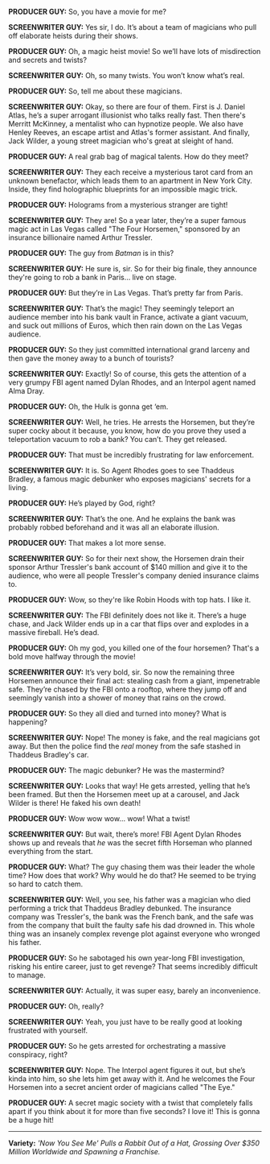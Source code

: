 **PRODUCER GUY:** So, you have a movie for me?

**SCREENWRITER GUY:** Yes sir, I do. It’s about a team of magicians who pull off elaborate heists during their shows.

**PRODUCER GUY:** Oh, a magic heist movie! So we’ll have lots of misdirection and secrets and twists?

**SCREENWRITER GUY:** Oh, so many twists. You won’t know what’s real.

**PRODUCER GUY:** So, tell me about these magicians.

**SCREENWRITER GUY:** Okay, so there are four of them. First is J. Daniel Atlas, he’s a super arrogant illusionist who talks really fast. Then there's Merritt McKinney, a mentalist who can hypnotize people. We also have Henley Reeves, an escape artist and Atlas's former assistant. And finally, Jack Wilder, a young street magician who's great at sleight of hand.

**PRODUCER GUY:** A real grab bag of magical talents. How do they meet?

**SCREENWRITER GUY:** They each receive a mysterious tarot card from an unknown benefactor, which leads them to an apartment in New York City. Inside, they find holographic blueprints for an impossible magic trick.

**PRODUCER GUY:** Holograms from a mysterious stranger are tight!

**SCREENWRITER GUY:** They are! So a year later, they’re a super famous magic act in Las Vegas called "The Four Horsemen," sponsored by an insurance billionaire named Arthur Tressler.

**PRODUCER GUY:** The guy from *Batman* is in this?

**SCREENWRITER GUY:** He sure is, sir. So for their big finale, they announce they're going to rob a bank in Paris… live on stage.

**PRODUCER GUY:** But they’re in Las Vegas. That’s pretty far from Paris.

**SCREENWRITER GUY:** That’s the magic! They seemingly teleport an audience member into his bank vault in France, activate a giant vacuum, and suck out millions of Euros, which then rain down on the Las Vegas audience.

**PRODUCER GUY:** So they just committed international grand larceny and then gave the money away to a bunch of tourists?

**SCREENWRITER GUY:** Exactly! So of course, this gets the attention of a very grumpy FBI agent named Dylan Rhodes, and an Interpol agent named Alma Dray.

**PRODUCER GUY:** Oh, the Hulk is gonna get ‘em.

**SCREENWRITER GUY:** Well, he tries. He arrests the Horsemen, but they’re super cocky about it because, you know, how do you prove they used a teleportation vacuum to rob a bank? You can’t. They get released.

**PRODUCER GUY:** That must be incredibly frustrating for law enforcement.

**SCREENWRITER GUY:** It is. So Agent Rhodes goes to see Thaddeus Bradley, a famous magic debunker who exposes magicians' secrets for a living.

**PRODUCER GUY:** He’s played by God, right?

**SCREENWRITER GUY:** That’s the one. And he explains the bank was probably robbed beforehand and it was all an elaborate illusion.

**PRODUCER GUY:** That makes a lot more sense.

**SCREENWRITER GUY:** So for their next show, the Horsemen drain their sponsor Arthur Tressler's bank account of $140 million and give it to the audience, who were all people Tressler's company denied insurance claims to.

**PRODUCER GUY:** Wow, so they're like Robin Hoods with top hats. I like it.

**SCREENWRITER GUY:** The FBI definitely does not like it. There’s a huge chase, and Jack Wilder ends up in a car that flips over and explodes in a massive fireball. He’s dead.

**PRODUCER GUY:** Oh my god, you killed one of the four horsemen? That's a bold move halfway through the movie!

**SCREENWRITER GUY:** It’s very bold, sir. So now the remaining three Horsemen announce their final act: stealing cash from a giant, impenetrable safe. They’re chased by the FBI onto a rooftop, where they jump off and seemingly vanish into a shower of money that rains on the crowd.

**PRODUCER GUY:** So they all died and turned into money? What is happening?

**SCREENWRITER GUY:** Nope! The money is fake, and the real magicians got away. But then the police find the *real* money from the safe stashed in Thaddeus Bradley's car.

**PRODUCER GUY:** The magic debunker? He was the mastermind?

**SCREENWRITER GUY:** Looks that way! He gets arrested, yelling that he’s been framed. But then the Horsemen meet up at a carousel, and Jack Wilder is there! He faked his own death!

**PRODUCER GUY:** Wow wow wow… wow! What a twist!

**SCREENWRITER GUY:** But wait, there’s more! FBI Agent Dylan Rhodes shows up and reveals that *he* was the secret fifth Horseman who planned everything from the start.

**PRODUCER GUY:** What? The guy chasing them was their leader the whole time? How does that work? Why would he do that? He seemed to be trying so hard to catch them.

**SCREENWRITER GUY:** Well, you see, his father was a magician who died performing a trick that Thaddeus Bradley debunked. The insurance company was Tressler's, the bank was the French bank, and the safe was from the company that built the faulty safe his dad drowned in. This whole thing was an insanely complex revenge plot against everyone who wronged his father.

**PRODUCER GUY:** So he sabotaged his own year-long FBI investigation, risking his entire career, just to get revenge? That seems incredibly difficult to manage.

**SCREENWRITER GUY:** Actually, it was super easy, barely an inconvenience.

**PRODUCER GUY:** Oh, really?

**SCREENWRITER GUY:** Yeah, you just have to be really good at looking frustrated with yourself.

**PRODUCER GUY:** So he gets arrested for orchestrating a massive conspiracy, right?

**SCREENWRITER GUY:** Nope. The Interpol agent figures it out, but she’s kinda into him, so she lets him get away with it. And he welcomes the Four Horsemen into a secret ancient order of magicians called "The Eye."

**PRODUCER GUY:** A secret magic society with a twist that completely falls apart if you think about it for more than five seconds? I love it! This is gonna be a huge hit!

***

**Variety:** *'Now You See Me' Pulls a Rabbit Out of a Hat, Grossing Over $350 Million Worldwide and Spawning a Franchise.*